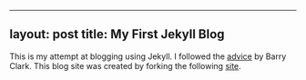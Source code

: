 ----------------
layout: post
title: My First Jekyll Blog
---------------

This is my attempt at blogging using Jekyll. I followed the [advice](http://www.smashingmagazine.com/2014/08/01/build-blog-jekyll-github-pages/) by Barry Clark. This blog site was created by forking the following [site](https://github.com/barryclark/jekyll-now).
